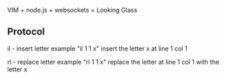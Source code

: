 VIM + node.js + websockets = Looking Glass


Protocol
--
il - insert letter
example "il 1 1 x" insert the letter x at line 1 col 1

rl - replace letter
example "rl 1 1 x" replace the letter at line 1 col 1 with the letter x

